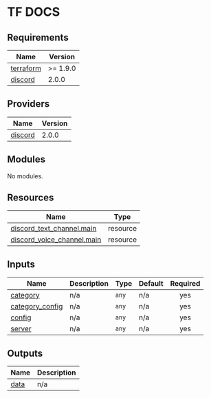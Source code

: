 <!-- markdownlint-disable MD041 -->
<!-- markdownlint-disable MD033 -->
<!-- markdownlint-disable MD028 -->

# TF DOCS

<!-- prettier-ignore-start -->

<!-- BEGIN_TF_DOCS -->
## Requirements

| Name | Version |
|------|---------|
| <a name="requirement_terraform"></a> [terraform](#requirement\_terraform) | >= 1.9.0 |
| <a name="requirement_discord"></a> [discord](#requirement\_discord) | 2.0.0 |

## Providers

| Name | Version |
|------|---------|
| <a name="provider_discord"></a> [discord](#provider\_discord) | 2.0.0 |

## Modules

No modules.

## Resources

| Name | Type |
|------|------|
| [discord_text_channel.main](https://registry.terraform.io/providers/Lucky3028/discord/2.0.0/docs/resources/text_channel) | resource |
| [discord_voice_channel.main](https://registry.terraform.io/providers/Lucky3028/discord/2.0.0/docs/resources/voice_channel) | resource |

## Inputs

| Name | Description | Type | Default | Required |
|------|-------------|------|---------|:--------:|
| <a name="input_category"></a> [category](#input\_category) | n/a | `any` | n/a | yes |
| <a name="input_category_config"></a> [category\_config](#input\_category\_config) | n/a | `any` | n/a | yes |
| <a name="input_config"></a> [config](#input\_config) | n/a | `any` | n/a | yes |
| <a name="input_server"></a> [server](#input\_server) | n/a | `any` | n/a | yes |

## Outputs

| Name | Description |
|------|-------------|
| <a name="output_data"></a> [data](#output\_data) | n/a |
<!-- END_TF_DOCS -->

<!-- prettier-ignore-end -->
